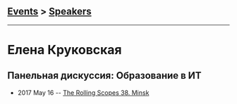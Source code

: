 ## [Events](../README.md) > [Speakers](../speakers.md)
---

# Елена Круковская

## Панельная дискуссия: Образование в ИТ
- 2017 May 16 -- [The Rolling Scopes 38. Minsk](https://www.youtube.com/watch?v=pgyoeqaNIzQ)    
